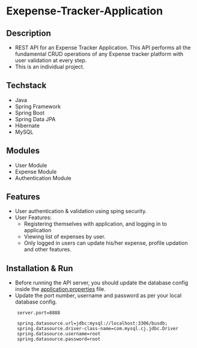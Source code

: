 # Exepense-Tracker-Application

## Description


-  REST API for an Expense Tracker Application. This API performs all the fundamental CRUD operations of any Expense tracker platform with user validation at every step.
- This is an individual project.

 
## Techstack

- Java
- Spring Framework
- Spring Boot
- Spring Data JPA
- Hibernate
- MySQL

## Modules

- User Module
- Expense Module
- Authentication Module

## Features

* User authentication & validation using sping security.
* User Features:
    * Registering themselves with application, and logging in to application
    * Viewing list of expenses by user.
    * Only logged in users can update his/her expense, profile updation and other features.
    
    
## Installation & Run

- Before running the API server, you should update the database config inside the [application.properties](https://github.com/yendasivakumar/Exepense-Tracker-Application) file.
- Update the port number, username and password as per your local database config.

```
    server.port=8888

    spring.datasource.url=jdbc:mysql://localhost:3306/busdb;
    spring.datasource.driver-class-name=com.mysql.cj.jdbc.Driver
    spring.datasource.username=root
    spring.datasource.password=root

```

